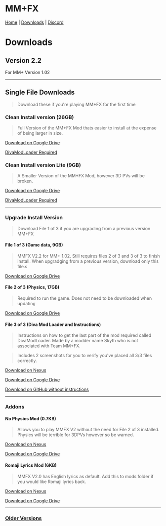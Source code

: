 

# MM+FX

[Home](https://team-mm-fx.github.io/) | [Downloads](https://team-mm-fx.github.io/downloads.html) | [Discord](https://discord.gg/KUJJCs2ZDA)

# Downloads

## Version 2.2

For MM+ Version 1.02

---------

## Single File Downloads
> Download these if you're playing MM+FX for the first time

### Clean Install version (26GB)
> Full Version of the MM+FX Mod thats easier to install at the expense of being larger in size.

[Download on Google Drive](https://drive.google.com/file/d/1TaMwthu6GkIxAaCQ3dVOmqBpCdodqauh/view?usp=sharing)

[DivaModLoader Required](https://github.com/blueskythlikesclouds/DivaModLoader/releases)

### Clean Install version Lite (9GB)
> A Smaller Version of the MM+FX Mod, however 3D PVs will be broken.

[Download on Google Drive](https://drive.google.com/file/d/1ye0DAhVlJhBoK-LAFnBQaM9EasfWoNOD/view?usp=sharing)

[DivaModLoader Required](https://github.com/blueskythlikesclouds/DivaModLoader/releases) 


---------

### Upgrade Install Version
> Download File 1 of 3 if you are upgrading from a previous version MM+FX

#### File 1 of 3 (Game data, 9GB) 

> MMFX V2.2 for MM+ 1.02. Still requires files 2 of 3 and 3 of 3 to finish install. When upgradging from a previous version, download only this file.s

[Download on Google Drive](https://drive.google.com/file/d/1mUE0oiOkw7xuN-E4yQHJwSYA2oYvWiqt/view?usp=sharing)

#### File 2 of 3 (Physics, 17GB)

> Required to run the game. Does not need to be downloaded when updating

[Download on Google Drive](https://drive.google.com/file/d/1BMHHldKW92X5ofCJuIjOkUyTCBLaEXmk/view?usp=sharing)


#### File 3 of 3 (Diva Mod Loader and Instructions)
> Instructions on how to get the last part of the mod required called DivaModLoader. Made by a modder name Skyth who is not associated with Team MM+FX.

> Includes 2 screenshots for you to verify you've placed all 3/3 files correctly.


[Download on Nexus](https://www.nexusmods.com/hatsunemikuprojectdivamegamixplus/mods/3?tab=files&file_id=22)

[Download on Google Drive](https://drive.google.com/file/d/1CTgtoiePAyNnq3WxSj0FXD_LZwp2u04h/view?usp=sharing
)

[Download on GitHub without instructions](https://github.com/blueskythlikesclouds/DivaModLoader/releases)

---------------------------------------

### Addons

#### No Physics Mod (0.7KB)
> Allows you to play MMFX V2 without the need for File 2 of 3 installed. Physics will be terrible for 3DPVs however so be warned.

[Download on Nexus](https://www.nexusmods.com/hatsunemikuprojectdivamegamixplus/mods/3?tab=files&file_id=29)

[Download on Google Drive](https://drive.google.com/file/d/1cPfiVzPDrHkIBKKHxlpWfBAaHDMiwTA8/view?usp=sharing)

#### Romaji Lyrics Mod (6KB) 
> MMFX V2.0 has English lyrics as default. Add this to mods folder if you would like Romaji lyrics back.

[Download on Nexus](https://www.nexusmods.com/hatsunemikuprojectdivamegamixplus/mods/3?tab=files&file_id=30)

[Download on Google Drive](https://drive.google.com/file/d/1uhldPkBxkcw5_khlAEeSV43-HNqsg-Si/view?usp=sharing)

---------------------------------------

### [Older Versions](https://team-mm-fx.github.io/downloads_old.html)


